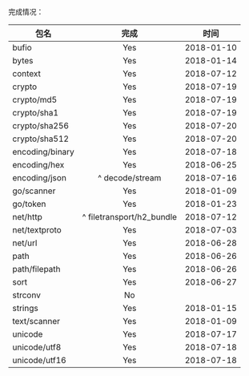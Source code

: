 完成情况：

| 包名           | 完成     |时间       |
|----------------|:--------:|:---------:|
| bufio          |  Yes     |2018-01-10 |
| bytes          |  Yes     |2018-01-14 |
| context        |  Yes     |2018-07-12 |
| crypto         |  Yes     |2018-07-19 |
| crypto/md5     |  Yes     |2018-07-19 |
| crypto/sha1    |  Yes     |2018-07-19 |
| crypto/sha256  |  Yes     |2018-07-20 |
| crypto/sha512  |  Yes     |2018-07-20 |
| encoding/binary|  Yes     |2018-07-18 |
| encoding/hex   |  Yes     |2018-06-25 |
| encoding/json  |  ^ decode/stream      |2018-07-16 |
| go/scanner     |  Yes     |2018-01-09 |
| go/token       |  Yes     |2018-01-23 |
| net/http       |  ^ filetransport/h2_bundle     |2018-07-12 |
| net/textproto  |  Yes     |2018-07-03 |
| net/url        |  Yes     |2018-06-28 |
| path           |  Yes     |2018-06-26 |
| path/filepath  |  Yes     |2018-06-26 |
| sort           |  Yes     |2018-06-27 |
| strconv        |  No      |           |
| strings        |  Yes     |2018-01-15 |
| text/scanner   |  Yes     |2018-01-09 |
| unicode        |  Yes     |2018-07-17 |
| unicode/utf8   |  Yes     |2018-07-18 |
| unicode/utf16  |  Yes     |2018-07-18 |